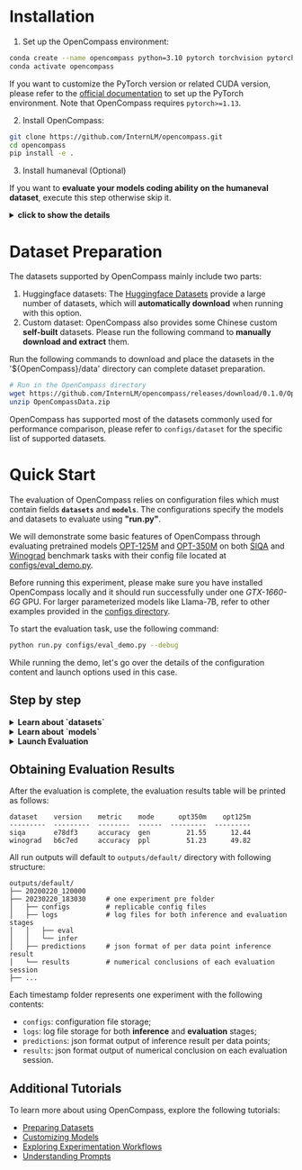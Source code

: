 # Installation

1. Set up the OpenCompass environment:

```bash
conda create --name opencompass python=3.10 pytorch torchvision pytorch-cuda -c nvidia -c pytorch -y
conda activate opencompass
```

If you want to customize the PyTorch version or related CUDA version, please refer to the [official documentation](https://pytorch.org/get-started/locally/) to set up the PyTorch environment. Note that OpenCompass requires `pytorch>=1.13`.

2. Install OpenCompass:

```bash
git clone https://github.com/InternLM/opencompass.git
cd opencompass
pip install -e .
```

3. Install humaneval (Optional)

If you want to **evaluate your models coding ability on the humaneval dataset**, execute this step otherwise skip it.

<details>
<summary><b>click to show the details</b></summary>

```bash
git clone https://github.com/openai/human-eval.git
cd human-eval
pip install -r requirements.txt
pip install -e .
cd ..
```

Please read the comments in `human_eval/execution.py` **lines 48-57** to understand the potential risks of executing the model generation code. If you accept these risks, uncomment **line 58** to enable code execution evaluation.

</details>

# Dataset Preparation

The datasets supported by OpenCompass mainly include two parts:

1. Huggingface datasets: The [Huggingface Datasets](https://huggingface.co/datasets) provide a large number of datasets, which will **automatically download** when running with this option.
2. Custom dataset: OpenCompass also provides some Chinese custom **self-built** datasets. Please run the following command to **manually download and extract** them.

Run the following commands to download and place the datasets in the '${OpenCompass}/data' directory can complete dataset preparation.

```bash
# Run in the OpenCompass directory
wget https://github.com/InternLM/opencompass/releases/download/0.1.0/OpenCompassData.zip
unzip OpenCompassData.zip
```

OpenCompass has supported most of the datasets commonly used for performance comparison, please refer to `configs/dataset` for the specific list of supported datasets.

# Quick Start

The evaluation of OpenCompass relies on configuration files which must contain fields **`datasets`** and **`models`**.
The configurations specify the models and datasets to evaluate using **"run.py"**.

We will demonstrate some basic features of OpenCompass through evaluating pretrained models [OPT-125M](<(https://huggingface.co/facebook/opt-125m)>) and [OPT-350M](https://huggingface.co/facebook/opt-350m) on both [SIQA](https://huggingface.co/datasets/social_i_qa) and [Winograd](https://huggingface.co/datasets/winogrande) benchmark tasks with their config file located at [configs/eval_demo.py](https://github.com/InternLM/opencompass/blob/main/configs/eval_demo.py).

Before running this experiment, please make sure you have installed OpenCompass locally and it should run successfully under one _GTX-1660-6G_ GPU.
For larger parameterized models like Llama-7B, refer to other examples provided in the [configs directory](https://github.com/InternLM/opencompass/tree/main/configs).

To start the evaluation task, use the following command:

```bash
python run.py configs/eval_demo.py --debug
```

While running the demo, let's go over the details of the configuration content and launch options used in this case.

## Step by step

<details>
<summary><b>Learn about `datasets`</b></summary>

```python
from mmengine.config import read_base

with read_base():
    # Read the required dataset configurations directly from the preset dataset configurations
    from .datasets.winograd.winograd_ppl import winograd_datasets   # ppl inference
    from .datasets.siqa.siqa_gen import siqa_datasets               # gen inference

datasets = [*siqa_datasets, *winograd_datasets]   # Concatenate the datasets to be evaluated into the datasets field
```

Various dataset configurations are available in [configs/datasets](https://github.com/InternLM/OpenCompass/blob/main/configs/datasets).
Some datasets have two types of configuration files within their folders named `'ppl'` and `'gen'`, representing different evaluation methods. Specifically, `'ppl'` represents discriminative evaluation, while `'gen'` stands for generative evaluation.

[configs/datasets/collections](https://github.com/InternLM/OpenCompass/blob/main/configs/datasets/collections) contains various collections of datasets for comprehensive evaluation purposes.

</details>

<details>
<summary><b>Learn about `models`</b></summary>

The pretrained models 'facebook/opt-350m' and 'facebook/opt-125m' from HuggingFace supports automatic downloading.

```python
# Evaluate models supported by HuggingFace's `AutoModelForCausalLM` using `HuggingFaceCausalLM`
from opencompass.models import HuggingFaceCausalLM

# OPT-350M
opt350m = dict(
       type=HuggingFaceCausalLM,
       # Initialization parameters for `HuggingFaceCausalLM`
       path='facebook/opt-350m',
       tokenizer_path='facebook/opt-350m',
       tokenizer_kwargs=dict(
           padding_side='left',
           truncation_side='left',
           proxies=None,
           trust_remote_code=True),
       model_kwargs=dict(device_map='auto'),
       max_seq_len=2048,
       # Common parameters for all models, not specific to HuggingFaceCausalLM's initialization parameters
       abbr='opt350m',                    # Model abbreviation for result display
       max_out_len=100,                   # Maximum number of generated tokens
       batch_size=64,                     # batchsize
       run_cfg=dict(num_gpus=1),          # Run configuration for specifying resource requirements
    )

# OPT-125M
opt125m = dict(
       type=HuggingFaceCausalLM,
       # Initialization parameters for `HuggingFaceCausalLM`
       path='facebook/opt-125m',
       tokenizer_path='facebook/opt-125m',
       tokenizer_kwargs=dict(
           padding_side='left',
           truncation_side='left',
           proxies=None,
           trust_remote_code=True),
       model_kwargs=dict(device_map='auto'),
       max_seq_len=2048,
       # Common parameters for all models, not specific to HuggingFaceCausalLM's initialization parameters
       abbr='opt125m',                # Model abbreviation for result display
       max_out_len=100,               # Maximum number of generated tokens
       batch_size=128,                # batchsize
       run_cfg=dict(num_gpus=1),      # Run configuration for specifying resource requirements
    )

models = [opt350m, opt125m]
```

</details>

<details>
<summary><b>Launch Evaluation</b></summary>

First, we can start the task in **debug mode** to check for any exceptions in model loading, dataset reading, or incorrect cache usage.

```shell
python run.py configs/eval_demo.py -w outputs/demo --debug
```

However, in `--debug` mode, tasks are executed sequentially. After confirming that everything is correct, you
can disable the `--debug` mode to fully utilize multiple GPUs.

```shell
python run.py configs/eval_demo.py -w outputs/demo
```

Here are some parameters related to evaluation that can help you configure more efficient inference tasks based on your environment:

- `-w outputs/demo`: Directory to save evaluation logs and results.
- `-r`: Restart the previous (interrupted) evaluation.
- `--mode all`: Specify a specific stage of the task.
  - all: Perform a complete evaluation, including inference and evaluation.
  - infer: Perform inference on each dataset.
  - eval: Perform evaluation based on the inference results.
  - viz: Display evaluation results only.
- `--max-partition-size 2000`: Dataset partition size. Some datasets may be large, and using this parameter can split them into multiple sub-tasks to efficiently utilize resources. However, if the partition is too fine, the overall speed may be slower due to longer model loading times.
- `--max-num-workers 32`: Maximum number of parallel tasks. In distributed environments such as Slurm, this parameter specifies the maximum number of submitted tasks. In a local environment, it specifies the maximum number of tasks executed in parallel. Note that the actual number of parallel tasks depends on the available GPU resources and may not be equal to this number.

If you are not performing the evaluation on your local machine but using a Slurm cluster, you can specify the following parameters:

- `--slurm`: Submit tasks using Slurm on the cluster.
- `--partition(-p) my_part`: Slurm cluster partition.
- `--retry 2`: Number of retries for failed tasks.

```{tip}
The entry also supports submitting tasks to Alibaba Deep Learning Center (DLC), and more customized evaluation strategies. Please refer to [Launching an Evaluation Task](./user_guides/experimentation.md#launching-an-evaluation-task) for details.
```

</details>

## Obtaining Evaluation Results

After the evaluation is complete, the evaluation results table will be printed as follows:

```text
dataset    version    metric    mode      opt350m    opt125m
---------  ---------  --------  ------  ---------  ---------
siqa       e78df3     accuracy  gen         21.55      12.44
winograd   b6c7ed     accuracy  ppl         51.23      49.82
```

All run outputs will default to `outputs/default/` directory with following structure:

```text
outputs/default/
├── 20200220_120000
├── 20230220_183030     # one experiment pre folder
│   ├── configs         # replicable config files
│   ├── logs            # log files for both inference and evaluation stages
│   │   ├── eval
│   │   └── infer
│   ├── predictions     # json format of per data point inference result
│   └── results         # numerical conclusions of each evaluation session
├── ...
```

Each timestamp folder represents one experiment with the following contents:

- `configs`: configuration file storage;
- `logs`: log file storage for both **inference** and **evaluation** stages;
- `predictions`: json format output of inference result per data points;
- `results`: json format output of numerical conclusion on each evaluation session.

## Additional Tutorials

To learn more about using OpenCompass, explore the following tutorials:

- [Preparing Datasets](./user\_guides/dataset\_prepare.md)
- [Customizing Models](./user\_guides/models.md)
- [Exploring Experimentation Workflows](./user\_guides/experimentation.md)
- [Understanding Prompts](./prompt/overview.md)
